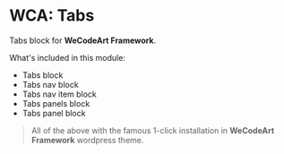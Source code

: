 # WCA: Tabs

Tabs block for **WeCodeArt Framework**.


What's included in this module:

- Tabs block
- Tabs nav block
- Tabs nav item block
- Tabs panels block
- Tabs panel block

> All of the above with the famous 1-click installation in **WeCodeArt Framework** wordpress theme.